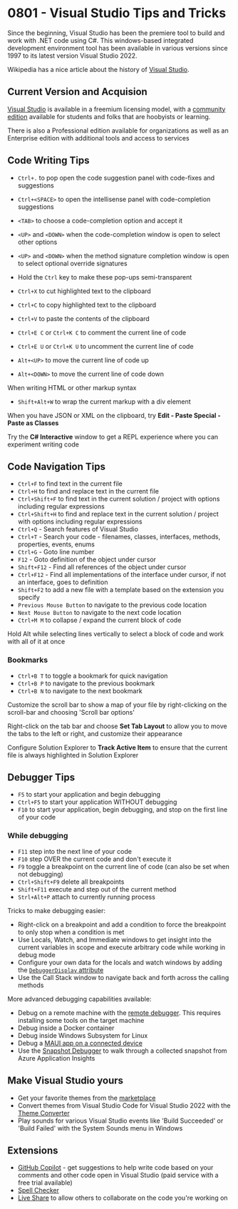 # 0801 - Visual Studio Tips and Tricks

Since the beginning, Visual Studio has been the premiere tool to build and work with .NET code using C#.  This windows-based integrated development environment tool has been available in various versions since 1997 to its latest version Visual Studio 2022.

Wikipedia has a nice article about the history of [Visual Studio](https://en.wikipedia.org/wiki/Visual_Studio).

## Current Version and Acquision

[Visual Studio](https://visualstudio.com) is available in a freemium licensing model, with a [community edition](https://visualstudio.microsoft.com/vs/community/) available for students and folks that are hoobyists or learning.

There is also a Professional edition available for organizations as well as an Enterprise edition with additional tools and access to services

## Code Writing Tips

- `Ctrl+.` to pop open the code suggestion panel with code-fixes and suggestions
- `Ctrl+<SPACE>` to open the intellisense panel with code-completion suggestions
- `<TAB>` to choose a code-completion option and accept it
- `<UP>` and `<DOWN>` when the code-completion window is open to select other options
- `<UP>` and `<DOWN>` when the method signature completion window is open to select optional override signatures
- Hold the `Ctrl` key to make these pop-ups semi-transparent 

- `Ctrl+X` to cut highlighted text to the clipboard
- `Ctrl+C` to copy highlighted text to the clipboard
- `Ctrl+V` to paste the contents of the clipboard
- `Ctrl+E C` or `Ctrl+K C` to comment the current line of code
- `Ctrl+E U` or `Ctrl+K U` to uncomment the current line of code

- `Alt+<UP>` to move the current line of code up
- `Alt+<DOWN>` to move the current line of code down

When writing HTML or other markup syntax

- `Shift+Alt+W` to wrap the current markup with a div element

When you have JSON or XML on the clipboard, try **Edit - Paste Special - Paste as Classes**

Try the **C# Interactive** window to get a REPL experience where you can experiment writing code

## Code Navigation Tips

- `Ctrl+F` to find text in the current file
- `Ctrl+H` to find and replace text in the current file
- `Ctrl+Shift+F` to find text in the current solution / project with options including regular expressions
- `Ctrl+Shift+H` to find and replace text in the current solution / project with options including regular expressions
- `Ctrl+Q` - Search features of Visual Studio
- `Ctrl+T` - Search your code - filenames, classes, interfaces, methods, properties, events, enums
- `Ctrl+G` - Goto line number
- `F12` - Goto definition of the object under cursor
- `Shift+F12` - Find all references of the object under cursor
- `Ctrl+F12` - Find all implementations of the interface under cursor, if not an interface, goes to definition
- `Shift+F2` to add a new file with a template based on the extension you specify
- `Previous Mouse Button` to navigate to the previous code location
- `Next Mouse Button` to navigate to the next code location
- `Ctrl+M M` to collapse / expand the current block of code

Hold Alt while selecting lines vertically to select a block of code and work with all of it at once

### Bookmarks

- `Ctrl+B T` to toggle a bookmark for quick navigation
- `Ctrl+B P` to navigate to the previous bookmark
- `Ctrl+B N` to navigate to the next bookmark

Customize the scroll bar to show a map of your file by right-clicking on the scroll-bar and choosing 'Scroll bar options'

Right-click on the tab bar and choose **Set Tab Layout** to allow you to move the tabs to the left or right, and customize their appearance

Configure Solution Explorer to **Track Active Item** to ensure that the current file is always highlighted in Solution Explorer

## Debugger Tips

- `F5` to start your application and begin debugging
- `Ctrl+F5` to start your application WITHOUT debugging
- `F10` to start your application, begin debugging, and stop on the first line of your code

### While debugging

- `F11` step into the next line of your code
- `F10` step OVER the current code and don't execute it
- `F9` toggle a breakpoint on the current line of code (can also be set when not debugging)
- `Ctrl+Shift+F9` delete all breakpoints
- `Shift+F11` execute and step out of the current method
- `Strl+Alt+P` attach to currently running process

Tricks to make debugging easier:

- Right-click on a breakpoint and add a condition to force the breakpoint to only stop when a condition is met
- Use Locals, Watch, and Immediate windows to get insight into the current variables in scope and execute arbitrary code while working in debug mode
- Configure your own data for the locals and watch windows by adding the [`DebuggerDisplay` attribute](https://learn.microsoft.com/visualstudio/debugger/using-the-debuggerdisplay-attribute)
- Use the Call Stack window to navigate back and forth across the calling methods

More advanced debugging capabilities available:

- Debug on a remote machine with the [remote debugger](https://learn.microsoft.com/visualstudio/debugger/remote-debugging).  This requires installing some tools on the target machine
- Debug inside a Docker container
- Debug inside Windows Subsystem for Linux
- Debug a [MAUI app on a connected device](https://learn.microsoft.com/dotnet/maui/android/device/setup)
- Use the [Snapshot Debugger](https://learn.microsoft.com/azure/azure-monitor/snapshot-debugger/snapshot-debugger) to walk through a collected snapshot from Azure Application Insights

## Make Visual Studio yours

- Get your favorite themes from the [marketplace](https://marketplace.visualstudio.com/search?term=theme&target=VS&category=All%20categories&vsVersion=vs2022&sortBy=Relevance)
- Convert themes from Visual Studio Code for Visual Studio 2022 with the [Theme Converter](https://github.com/microsoft/theme-converter-for-vs)
- Play sounds for various Visual Studio events like 'Build Succeeded' or 'Build Failed' with the System Sounds menu in Windows

## Extensions

- [GitHub Copilot](https://github.com/features/copilot) - get suggestions to help write code based on your comments and other code open in Visual Studio (paid service with a free trial available)
- [Spell Checker](https://marketplace.visualstudio.com/items?itemName=EWoodruff.VisualStudioSpellCheckerVS2017andLater)
- [Live Share](https://visualstudio.microsoft.com/services/live-share/) to allow others to collaborate on the code you're working on